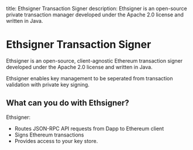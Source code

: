 title: Ethsigner Transaction Signer
description: Ethsigner is an open-source private transaction manager developed under the Apache 2.0 license and written in Java. 
<!--- END of page meta data -->

# Ethsigner Transaction Signer

Ethsigner is an open-source, client-agnostic Ethereum transaction signer developed under the Apache 2.0 license and written in Java. 

Ethsigner enables key management to be seperated from transaction validation with private key signing. 

## What can you do with Ethsigner? 

Ethsigner: 

* Routes JSON-RPC API requests from Dapp to Ethereum client 
* Signs Ethereum transactions 
* Provides access to your key store. 
